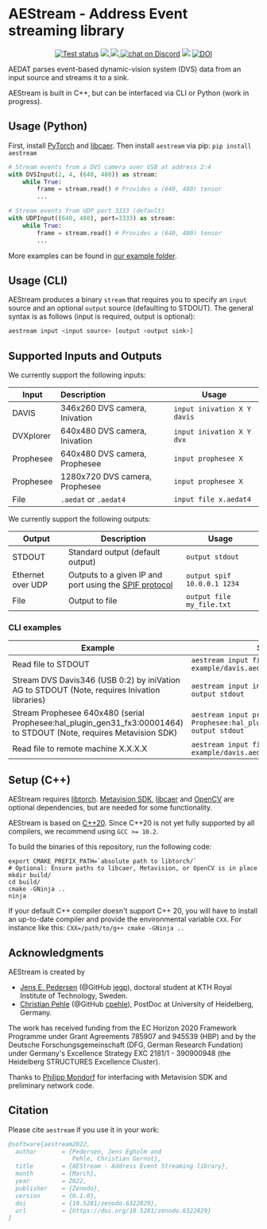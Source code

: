 # AEStream - Address Event streaming library

<p align="center">
    <a href="https://github.com/norse/aestream/actions">
        <img src="https://github.com/norse/aestream/workflows/Build%20and%20test/badge.svg" alt="Test status"></a>
    <a href="https://pypi.org/project/aestream/" alt="PyPi">
        <img src="https://img.shields.io/pypi/v/aestream" />
    </a>
    <a href="https://github.com/norse/aestream/pulse" alt="Activity">
        <img src="https://img.shields.io/github/last-commit/norse/aestream" />
    </a>
    <a href="https://discord.gg/7fGN359">
        <img src="https://img.shields.io/discord/723215296399147089"
            alt="chat on Discord"></a>
    <a href="https://www.codacy.com/gh/norse/aestream/dashboard?utm_source=github.com&amp;utm_medium=referral&amp;utm_content=norse/aestream&amp;utm_campaign=Badge_Grade"><img src="https://app.codacy.com/project/badge/Grade/0a04a852daf540a9b9bbe9d78df9eea7"/></a>
    <a href="https://doi.org/10.5281/zenodo.6322829"><img src="https://zenodo.org/badge/DOI/10.5281/zenodo.6322829.svg" alt="DOI"></a>
</p>


AEDAT parses event-based dynamic-vision system (DVS) data
from an input source and streams it to a sink.

AEStream is built in C++, but can be interfaced via CLI or Python (work in progress).

## Usage (Python)

First, install [PyTorch](https://pytorch.org/) and [libcaer](https://github.com/inivation/libcaer). 
Then install `aestream` via pip: `pip install aestream`

```python
# Stream events from a DVS camera over USB at address 2:4
with DVSInput(2, 4, (640, 480)) as stream:
    while True:
        frame = stream.read() # Provides a (640, 480) tensor
        ...
```

```python
# Stream events from UDP port 3333 (default)
with UDPInput((640, 480), port=3333) as stream:
    while True:
        frame = stream.read() # Provides a (640, 480) tensor
        ...
```

More examples can be found in [our example folder](https://github.com/norse/aestream/tree/master/example).

## Usage (CLI)

AEStream produces a binary `stream` that requires you to specify an `input` source and an optional `output` source (defaulting to STDOUT).
The general syntax is as follows (input is required, output is optional):

```bash
aestream input <input source> [output <output sink>]
```
## Supported Inputs and Outputs

We currently support the following inputs:

| Input | Description | Usage |
| --------- | :----------- | ----- |
| DAVIS           | 346x260 DVS camera, Inivation  | `input inivation X Y davis` |
| DVXplorer       | 640x480 DVS camera, Inivation  | `input inivation X Y dvx` |
| Prophesee       | 640x480 DVS camera, Prophesee  | `input prophesee X` |
| Prophesee       | 1280x720 DVS camera, Prophesee  | `input prophesee X` |
| File            | `.aedat` or `.aedat4` | `input file x.aedat4` |

We currently support the following outputs:

| Output | Description | Usage |
| --------- | ----------- | ----- |
| STDOUT    | Standard output (default output) | `output stdout`
| Ethernet over UDP | Outputs to a given IP and port using the [SPIF protocol](https://github.com/SpiNNakerManchester/spif)  | `output spif 10.0.0.1 1234` |
| File       | Output to file | `output file my_file.txt` |

### CLI examples

| Example | Syntax |
| ------------- | ------------------------------|
| Read file to STDOUT | `aestream input file example/davis.aedat4` |
| Stream DVS Davis346 (USB 0:2) by iniVation AG to STDOUT (Note, requires Inivation libraries) | `aestream input inivation 0 2 davis output stdout` |
| Stream Prophesee 640x480 (serial Prophesee:hal_plugin_gen31_fx3:00001464) to STDOUT (Note, requires Metavision SDK) | `aestream input prophesee Prophesee:hal_plugin_gen31_fx3:00001464 output stdout` |
| Read file to remote machine X.X.X.X | `aestream input file example/davis.aedat4 output udp X.X.X.X` |

## Setup (C++)

AEStream requires [libtorch](https://pytorch.org/cppdocs/installing.html). [Metavision SDK](https://docs.prophesee.ai/stable/metavision_sdk/index.html), [libcaer](https://github.com/inivation/libcaer) and [OpenCV](https://github.com/opencv/opencv) are optional dependencies, but are needed for some functionality.

AEStream is based on [C++20](https://en.cppreference.com/w/cpp/20). Since C++20 is not yet fully supported by all compilers, we recommend using `GCC >= 10.2`. 

To build the binaries of this repository, run the following code:
```
export CMAKE_PREFIX_PATH=`absolute path to libtorch/`
# Optional: Ensure paths to libcaer, Metavision, or OpenCV is in place
mkdir build/
cd build/
cmake -GNinja ..
ninja
```

If your default C++ compiler doesn't support C++ 20, you will have to install an up-to-date compiler and provide the environmental variable `CXX`.
For instance like this: `CXX=/path/to/g++ cmake -GNinja ..`

## Acknowledgments

AEStream is created by

* [Jens E. Pedersen](https://www.kth.se/profile/jeped) (@GitHub [jegp](https://github.com/jegp/)), doctoral student at KTH Royal Institute of Technology, Sweden.
* [Christian Pehle](https://www.kip.uni-heidelberg.de/people/10110) (@GitHub [cpehle](https://github.com/cpehle/)), PostDoc at University of Heidelberg, Germany.

The work has received funding from the EC Horizon 2020 Framework Programme under Grant Agreements 785907 and 945539 (HBP) and by the Deutsche Forschungsgemeinschaft (DFG, German Research Fundation) under Germany's Excellence Strategy EXC 2181/1 - 390900948 (the Heidelberg STRUCTURES Excellence Cluster).

Thanks to [Philipp Mondorf](https://github.com/PMMon) for interfacing with Metavision SDK and preliminary network code.

## Citation

Please cite `aestream` if you use it in your work:

```bibtex
@software{aestream2022,
  author       = {Pedersen, Jens Egholm and
                  Pehle, Christian Gernot},
  title        = {AEStream - Address Event Streaming library},
  month        = {March},
  year         = 2022,
  publisher    = {Zenodo},
  version      = {0.1.0},
  doi          = {10.5281/zenodo.6322829},
  url          = {https://doi.org/10.5281/zenodo.6322829}
}
```
